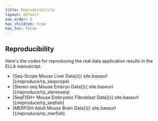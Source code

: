 ```yaml
---
title: Reproducibility
layout: default
nav_order: 6
has_children: true
has_toc: false
---
```


## Reproducibility

Here's the codes for reproducing the real data application results in the ELLA manuscript.

- [Seq-Scope Mouse Liver Data]({{ site.baseurl }}/reproduce/rp_seqscope)
- [Stereo-seq Mouse Embryo Data]({{ site.baseurl }}/reproduce/rp_stereoseq)
- [SeqFISH+ Mouse Embryonic Fibroblast Data]({{ site.baseurl }}/reproduce/rp_seqfish)
- [MERFISH Adult Mouse Brain Data]({{ site.baseurl }}/reproduce/rp_merfish)

  
